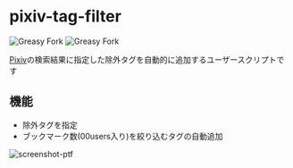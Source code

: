 # pixiv-tag-filter

![Greasy Fork](https://img.shields.io/greasyfork/l/456536-pixiv-automatic-exclusion-search)
![Greasy Fork](https://img.shields.io/greasyfork/dt/456536-pixiv-automatic-exclusion-search)

[Pixiv](https://pixiv.net)の検索結果に指定した除外タグを自動的に追加するユーザースクリプトです

## 機能
-   除外タグを指定
-   ブックマーク数(00users入り)を絞り込むタグの自動追加

![screenshot-ptf](https://github.com/yakisova41/pixiv-tag-filter/assets/75610521/6faf10d7-8505-4137-ad2d-8ab7b15d1be9)
